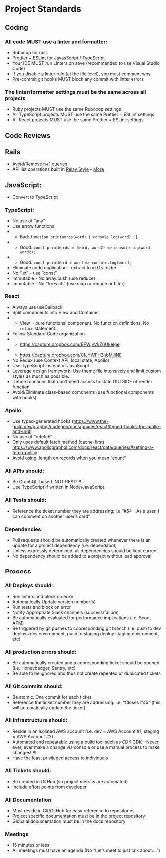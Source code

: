 
# Project Standards

## Coding

### All code MUST use a linter and formatter:
- Rubocop for rails
- Prettier + ESLint for JavasScript / TypeScript
- Your IDE MUST run Linters on save (recommended to use Visual Studio Code)
- If you disable a linter rule (at the file level), you must comment why
- Pre-commit git hooks MUST block any commit with linter errors

### The linter/formatter settings must be the same across all projects
- Ruby projects MUST use the same Rubocop settings
- All TypeScript projects MUST use the same Prettier + ESLint settings
- All React  projects MUST use the same Prettier + ESLint settings

## Code Reviews

## Rails
- [Avoid/Remove n+1 queries](https://evilmartians.com/chronicles/how-to-graphql-with-ruby-rails-active-record-and-no-n-plus-one)
- API list operations built in [Relay Style](https://graphql-ruby.org/pagination/using_connections) - [More](https://graphql-ruby.org/pagination/stable_relation_connections)

## JavaScript:
- Convert to TypeScript

### TypeScript:
- No use of “any”
- Use arrow functions 
- - Bad: `function printWords(word) { console.log(word); }` 
- - Good: `const printWords = (word, word2) => console.log(word, word2);` 
- - Good: `const printWord = word => console.log(word);`
- Eliminate code duplication - extract to `utils` folder
- No “let” - use “const”
- Immutable - No array.push (use reduce)
- Immutable - No “forEach” (use map or reduce or filter)

### React
- Always use useCallback
- Split components into View and Container. 
- - View = pure functional component. No function definitions. No `return` statement.
- Follow Standard Code organization
- - https://capture.dropbox.com/BFWjvVkZ6UkeIgej
- - https://capture.dropbox.com/CIJYWFH2nbMjjiNE
- No Redux (use Context API, local state, Apollo)
- Use TypeScript instead of JavaScript
- Leverage design framework. Use theme file intensively and limit custom styles as much as possible.
- Define functions that don't need access to state OUTSIDE of render function
- Avoid/Eliminate class-based comonents (use functional components with hooks)

### Apollo
- Use typed-generated hooks (https://www.the-guild.dev/graphql/codegen/docs/guides/react#typed-hooks-for-apollo-and-urql)
- No use of “refetch”
- Only uses default fetch method (cache-first) https://www.apollographql.com/docs/react/data/queries/#setting-a-fetch-policy
- Avoid using .length on records when you mean “count”

### All APIs should:
- Be GraphQL-based. NOT REST!!!!
- Use TypeScript if written in Node/JavaScript

### All Tests should:
- Reference the ticket number they are addressing: I.e “#54 - As a user, I can comment on another user’s card”

### Dependencies
- Pull requests should be automatically created whenever there is an update for a project dependency (i.e. dependabot)
- Unless expressly determined, all dependencies should be kept current
- No dependency should be added to a project without lead approval

## Process

### All Deploys should:
- Run linters and block on error
- Automatically Update version number(s)
- Run tests and block on error
- Notify Appropriate Slack channels (success/failure)
- Be automatically evaluated for performance implications (i.e. Scout APM)
- Be triggered by git pushes to cooresponding git branch (i.e. push to dev deploys dev environment, push to staging deploy staging environment, etc)

### All production errors should:
- Be automatically created and a cooresponding ticket should be opened (i.e. Honeybadger, Sentry, etc)
- Be able to be ignored and thus not create repeated or duplicated tickets

### All Git commits should:
- Be atomic. One commit for each ticket
- Reference the ticket number they are addressing: i.e. “Closes #45” (this will automatically update the ticket)

### All Infrastructure should:
- Reside in an isolated AWS account (I.e. dev = AWS Account #1, staging = AWS Account #2)
- Automated and repeatable using a build tool such as CDK CDK - Never, ever, ever make a change via console or use a manual process to make changes!!!!!
- Have the least privileged access to individuals

### All Tickets should:
- Be created in GitHub (so project metrics are automated)
- Include effort points from developer

### All Documentation
- Must reside in Git/GitHub for easy reference to repositories
- Project specific documentation must be in the project repository
- Globalal documentation must be in the docs repository

### Meetings
- 15 minutes or less
- All meetings must have an agenda (No “Let’s meet to just talk about….”)


